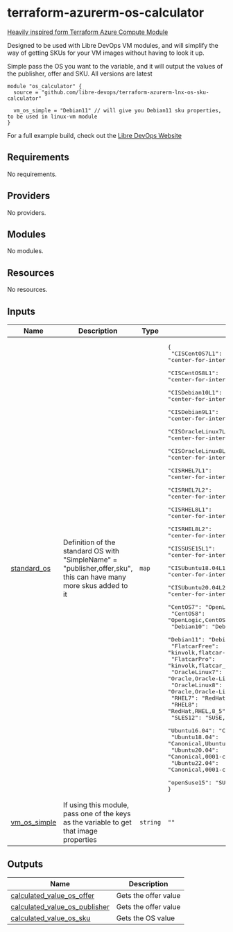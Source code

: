 # terraform-azurerm-os-calculator
[Heavily inspired form Terraform Azure Compute Module](https://github.com/Azure/terraform-azurerm-compute)

Designed to be used with Libre DevOps VM modules, and will simplify the way of getting SKUs for your VM images without having to look it up.

Simple pass the OS you want to the variable, and it will output the values of the publisher, offer and SKU.  All versions are latest

```hcl
module "os_calculator" {
  source = "github.com/libre-devops/terraform-azurerm-lnx-os-sku-calculator"

  vm_os_simple = "Debian11" // will give you Debian11 sku properties, to be used in linux-vm module
}
```

For a full example build, check out the [Libre DevOps Website](https://www.libredevops.org/quickstart/utils/terraform/using-lbdo-tf-modules-example.html)

## Requirements

No requirements.

## Providers

No providers.

## Modules

No modules.

## Resources

No resources.

## Inputs

| Name | Description | Type | Default | Required |
|------|-------------|------|---------|:--------:|
| <a name="input_standard_os"></a> [standard\_os](#input\_standard\_os) | Definition of the standard OS with "SimpleName" = "publisher,offer,sku", this can have many more skus added to it | `map` | <pre>{<br>  "CISCentOS7L1": "center-for-internet-security-inc,cis-centos-7-v2-1-1-l1,cis-centos7-l1",<br>  "CISCentOS8L1": "center-for-internet-security-inc,cis-centos-8-l1,cis-centos8-l1",<br>  "CISDebian10L1": "center-for-internet-security-inc,cis-debian-linux-10-l1,cis-debian10-l1",<br>  "CISDebian9L1": "center-for-internet-security-inc,cis-debian-linux-9-l1,cis-debian9-l1",<br>  "CISOracleLinux7L1": "center-for-internet-security-inc,cis-oracle-linux-7-v2-0-0-l1,cis-oracle7-l1-for-cis",<br>  "CISOracleLinux8L1": "center-for-internet-security-inc,cis-oracle-linux-8-l1,cis-oracle8-l1",<br>  "CISRHEL7L1": "center-for-internet-security-inc,cis-rhel-7-v2-2-0-l1,cis-rhel7-l1",<br>  "CISRHEL7L2": "center-for-internet-security-inc,cis-rhel-7-l2,cis-rhel7-l2",<br>  "CISRHEL8L1": "center-for-internet-security-inc,cis-rhel-8-l1,cis-rhel8-l1",<br>  "CISRHEL8L2": "center-for-internet-security-inc,cis-rhel-8-l2,cis-rhel8-l2",<br>  "CISSUSE15L1": "center-for-internet-security-inc,cis-suse15-l1,cis-suse15-l1",<br>  "CISUbuntu18.04L1": "center-for-internet-security-inc,cis-ubuntu-linux-1804-l1,cis-ubuntu1804-l1",<br>  "CISUbuntu20.04L2": "center-for-internet-security-inc,cis-ubuntu-linux-2004-l1,cis-ubuntu2004-l1",<br>  "CentOS7": "OpenLogic,CentOS,7_8",<br>  "CentOS8": "OpenLogic,CentOS,8_5",<br>  "Debian10": "Debian,debian-10,10",<br>  "Debian11": "Debian,debian-11,11",<br>  "FlatcarFree": "kinvolk,flatcar-container-linux-free,stable",<br>  "FlatcarPro": "kinvolk,flatcar_pro,stable",<br>  "OracleLinux7": "Oracle,Oracle-Linux,ol79",<br>  "OracleLinux8": "Oracle,Oracle-Linux,ol82",<br>  "RHEL7": "RedHat,RHEL,7_9",<br>  "RHEL8": "RedHat,RHEL,8_5",<br>  "SLES12": "SUSE,SLES,12-sp4-gen2",<br>  "Ubuntu16.04": "Canonical,UbuntuServer,16.04-LTS",<br>  "Ubuntu18.04": "Canonical,UbuntuServer,18.04-LTS",<br>  "Ubuntu20.04": "Canonical,0001-com-ubuntu-server-focal,20_04-lts",<br>  "Ubuntu22.04": "Canonical,0001-com-ubuntu-server-jammy-daily,22_04-daily-lts",<br>  "openSuse15": "SUSE,openSUSE-Leap,15-2"<br>}</pre> | no |
| <a name="input_vm_os_simple"></a> [vm\_os\_simple](#input\_vm\_os\_simple) | If using this module, pass one of the keys as the variable to get that image properties | `string` | `""` | no |

## Outputs

| Name | Description |
|------|-------------|
| <a name="output_calculated_value_os_offer"></a> [calculated\_value\_os\_offer](#output\_calculated\_value\_os\_offer) | Gets the offer value |
| <a name="output_calculated_value_os_publisher"></a> [calculated\_value\_os\_publisher](#output\_calculated\_value\_os\_publisher) | Gets the offer value |
| <a name="output_calculated_value_os_sku"></a> [calculated\_value\_os\_sku](#output\_calculated\_value\_os\_sku) | Gets the OS value |
